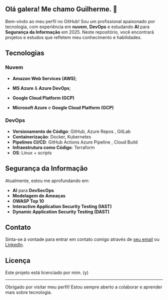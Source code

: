 ## Olá galera! Me chamo Guilherme. 👋

<!--
**ggoncalves9/ggoncalves9** is a ✨ _special_ ✨ repository because its `README.md` (this file) appears on your GitHub profile.

Here are some ideas to get you started:

- 🔭 I’m currently working on ...
- 🌱 I’m currently learning ...
- 👯 I’m looking to collaborate on ...
- 🤔 I’m looking for help with ...
- 💬 Ask me about ...
- 📫 How to reach me: ...
- 😄 Pronouns: ...
- ⚡ Fun fact: ...
-->


Bem-vindo ao meu perfil no GitHub! Sou um profissional apaixonado por tecnologia, com experiência em **nuvem**, **DevOps** e estudando **AI** para **Segurança da Informação** em 2025. Neste repositório, você encontrará projetos e estudos que refletem meu conhecimento e habilidades.

## Tecnologias

### Nuvem
- **Amazon Web Services (AWS)**; 
- **MS Azure** & **Azure DevOps**;
- **Google Cloud Platform (GCP)** 

- **Microsoft Azure** e **Google Cloud Platform (GCP)**

### DevOps
- **Versionamento de Código**: GitHub, Azure Repos , GitLab
- **Containerização**: Docker, Kubernetes
- **Pipelines CI/CD**: GitHub Actions Azure Pipeline , Cloud Build
- **Infraestrutura como Código**: Terraform
- **OS**: Linux + scripts

## Segurança da Informação

Atualmente, estou me aprofundando em:

- **AI** para **DevSecOps**
- **Modelagem de Ameaças**
- **OWASP Top 10**
- **Interactive Application Security Testing (IAST)**
- **Dynamic Application Security Testing (DAST)**

<!--
## Projetos em Destaque

- [Nome do Projeto 1](link-do-projeto): Descrição do projeto.
- [Nome do Projeto 2](link-do-projeto): Descrição do projeto.
- [Nome do Projeto 3](link-do-projeto): Descrição do projeto.
-->
## Contato

Sinta-se à vontade para entrar em contato comigo através de [seu email](mailto:ggoncalves.it@gmail.com) ou [LinkedIn](www.linkedin.com/in/ggoncalves9).

## Licença

Este projeto está licenciado por mim. (y)

---

Obrigado por visitar meu perfil! Estou sempre aberto a colaborar e aprender mais sobre tecnologia.
